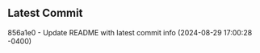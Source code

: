 
## Latest Commit
856a1e0 - Update README with latest commit info (2024-08-29 17:00:28 -0400) <Yunxi-Zhou>
